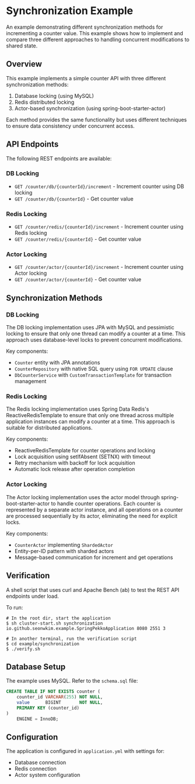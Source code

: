 # Synchronization Example 

An example demonstrating different synchronization methods for incrementing a counter value. This example shows how to implement and compare three different approaches to handling concurrent modifications to shared state.

## Overview

This example implements a simple counter API with three different synchronization methods:
1. Database locking (using MySQL)
2. Redis distributed locking
3. Actor-based synchronization (using spring-boot-starter-actor)

Each method provides the same functionality but uses different techniques to ensure data consistency under concurrent access.

## API Endpoints

The following REST endpoints are available:

### DB Locking
- `GET /counter/db/{counterId}/increment` - Increment counter using DB locking
- `GET /counter/db/{counterId}` - Get counter value

### Redis Locking
- `GET /counter/redis/{counterId}/increment` - Increment counter using Redis locking
- `GET /counter/redis/{counterId}` - Get counter value

### Actor Locking
- `GET /counter/actor/{counterId}/increment` - Increment counter using Actor locking
- `GET /counter/actor/{counterId}` - Get counter value

## Synchronization Methods 

### DB Locking 
The DB locking implementation uses JPA with MySQL and pessimistic locking to ensure that only one thread can modify a counter at a time. This approach uses database-level locks to prevent concurrent modifications.

Key components:
- `Counter` entity with JPA annotations
- `CounterRepository` with native SQL query using `FOR UPDATE` clause
- `DbCounterService` with `CustomTransactionTemplate` for transaction management

### Redis Locking 
The Redis locking implementation uses Spring Data Redis's ReactiveRedisTemplate to ensure that only one thread across multiple application instances can modify a counter at a time. This approach is suitable for distributed applications.

Key components:
- ReactiveRedisTemplate for counter operations and locking
- Lock acquisition using setIfAbsent (SETNX) with timeout
- Retry mechanism with backoff for lock acquisition
- Automatic lock release after operation completion

### Actor Locking 
The Actor locking implementation uses the actor model through spring-boot-starter-actor to handle counter operations. Each counter is represented by a separate actor instance, and all operations on a counter are processed sequentially by its actor, eliminating the need for explicit locks.

Key components:
- `CounterActor` implementing `ShardedActor`
- Entity-per-ID pattern with sharded actors
- Message-based communication for increment and get operations

## Verification
A shell script that uses curl and Apache Bench (ab) to test the REST API endpoints under load.

To run:
```
# In the root dir, start the application
$ sh cluster-start.sh synchronization io.github.seonwkim.example.SpringPekkoApplication 8080 2551 3 

# In another terminal, run the verification script
$ cd example/synchronization 
$ ./verify.sh
```

## Database Setup

The example uses MySQL. Refer to the `schema.sql` file:

```sql
CREATE TABLE IF NOT EXISTS counter (
    counter_id VARCHAR(255) NOT NULL,
    value      BIGINT       NOT NULL,
    PRIMARY KEY (counter_id)
)
    ENGINE = InnoDB;
```

## Configuration

The application is configured in `application.yml` with settings for:
- Database connection
- Redis connection
- Actor system configuration
